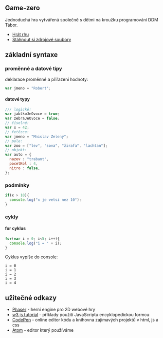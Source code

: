 ## Game-zero
Jednoduchá hra vytvářená společně s dětmi na kroužku programování DDM Tábor.
* [Hrát rhu](https://triskill.github.io/Game-Zero/)
* [Stáhnout si zdrojové soubory](https://github.com/triskill/Game-Zero/archive/master.zip)

## základní syntaxe

### proměnné a datové tipy

deklarace proměnné a přiřazení hodnoty:
```javascript
var jmeno = "Robert";
```
#### datové typy
```javascript
/// logické:
var jablkoJeOvoce = true;
var zebraJeOvoce = false;
// číselné:
var x = 42;
// řetězce:
var jmeno = "Mnislav Zelený";
// pole:
var zoo = ["lev", "sova", "žirafa", "lachtan"];
// objekt:
var auto = {
  nazev : "trabant",
  pocetKol : 4,
  nitro : false,
};
````
### podmínky

```javascript
if(x > 10){
  console.log("x je vetsi nez 10");
}
```
### cykly
#### for cyklus
```javascript
for(var i = 0; i<5; i++){
  console.log("i = " + i);
}
```
Cyklus vypíše do console:
```
i = 0
i = 1
i = 2
i = 3
i = 4
```

## užitečné odkazy

* [Phaser](https://phaser.io/) - herní engine pro 2D webové hry
* [w3 js tutorial](https://www.w3schools.com/js/default.asp) - příklady použití JavaScriptu encyklopedickou formou
* [CodePen](https://codepen.io/) - online editor kódu a knihovna zajímavých projektů v html, js a css
* [Atom](https://atom.io/) - editor který používáme
